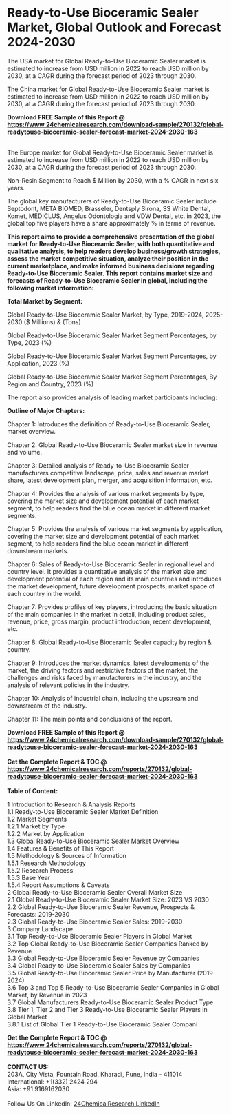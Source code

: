 <h1>Ready-to-Use Bioceramic Sealer Market, Global Outlook and Forecast 2024-2030</h1><p>The USA market for Global Ready-to-Use Bioceramic Sealer market is estimated to increase from USD million in 2022 to reach USD million by 2030, at a CAGR during the forecast period of 2023 through 2030.</p><p>
</p><p>The China market for Global Ready-to-Use Bioceramic Sealer market is estimated to increase from USD million in 2022 to reach USD million by 2030, at a CAGR during the forecast period of 2023 through 2030.</p><div><b>Download FREE Sample of this Report @ 
            <a href="https://www.24chemicalresearch.com/download-sample/270132/global-readytouse-bioceramic-sealer-forecast-market-2024-2030-163">
            https://www.24chemicalresearch.com/download-sample/270132/global-readytouse-bioceramic-sealer-forecast-market-2024-2030-163</a></b></div><br><p>
</p><p>The Europe market for Global Ready-to-Use Bioceramic Sealer market is estimated to increase from USD million in 2022 to reach USD million by 2030, at a CAGR during the forecast period of 2023 through 2030.</p><p>
Non-Resin Segment to Reach $ Million by 2030, with a % CAGR in next six years.</p><p>
The global key manufacturers of Ready-to-Use Bioceramic Sealer include Septodont, META BIOMED, Brasseler, Dentsply Sirona, SS White Dental, Komet, MEDICLUS, Angelus Odontologia and VDW Dental, etc. in 2023, the global top five players have a share approximately % in terms of revenue.</p><p>
<strong>This report aims to provide a comprehensive presentation of the global market for Ready-to-Use Bioceramic Sealer, with both quantitative and qualitative analysis, to help readers develop business/growth strategies, assess the market competitive situation, analyze their position in the current marketplace, and make informed business decisions regarding Ready-to-Use Bioceramic Sealer. This report contains market size and forecasts of Ready-to-Use Bioceramic Sealer in global, including the following market information:</strong></p><p>
</p><p>
<strong>Total Market by Segment:</strong></p><p>
Global Ready-to-Use Bioceramic Sealer Market, by Type, 2019-2024, 2025-2030 ($ Millions) &amp; (Tons)</p><p>
Global Ready-to-Use Bioceramic Sealer Market Segment Percentages, by Type, 2023 (%)</p><p>
</p><p>
Global Ready-to-Use Bioceramic Sealer Market Segment Percentages, by Application, 2023 (%)</p><p>
</p><p>
Global Ready-to-Use Bioceramic Sealer Market Segment Percentages, By Region and Country, 2023 (%)</p><p>
</p><p>
The report also provides analysis of leading market participants including:</p><p>
</p><p>
</p><p>
</p><p><strong>Outline of Major Chapters:</strong></p><p>
</p><p>Chapter 1: Introduces the definition of Ready-to-Use Bioceramic Sealer, market overview.</p><p>
Chapter 2: Global Ready-to-Use Bioceramic Sealer market size in revenue and volume.</p><p>
Chapter 3: Detailed analysis of Ready-to-Use Bioceramic Sealer manufacturers competitive landscape, price, sales and revenue market share, latest development plan, merger, and acquisition information, etc.</p><p>
Chapter 4: Provides the analysis of various market segments by type, covering the market size and development potential of each market segment, to help readers find the blue ocean market in different market segments.</p><p>
Chapter 5: Provides the analysis of various market segments by application, covering the market size and development potential of each market segment, to help readers find the blue ocean market in different downstream markets.</p><p>
Chapter 6: Sales of Ready-to-Use Bioceramic Sealer in regional level and country level. It provides a quantitative analysis of the market size and development potential of each region and its main countries and introduces the market development, future development prospects, market space of each country in the world.</p><p>
Chapter 7: Provides profiles of key players, introducing the basic situation of the main companies in the market in detail, including product sales, revenue, price, gross margin, product introduction, recent development, etc.</p><p>
Chapter 8: Global Ready-to-Use Bioceramic Sealer capacity by region &amp; country.</p><p>
Chapter 9: Introduces the market dynamics, latest developments of the market, the driving factors and restrictive factors of the market, the challenges and risks faced by manufacturers in the industry, and the analysis of relevant policies in the industry.</p><p>
Chapter 10: Analysis of industrial chain, including the upstream and downstream of the industry.</p><p>
Chapter 11: The main points and conclusions of the report.</p><div><b>Download FREE Sample of this Report @ 
            <a href="https://www.24chemicalresearch.com/download-sample/270132/global-readytouse-bioceramic-sealer-forecast-market-2024-2030-163">
            https://www.24chemicalresearch.com/download-sample/270132/global-readytouse-bioceramic-sealer-forecast-market-2024-2030-163</a></b></div><br><div><b>Get the Complete Report & TOC @ 
            <a href="https://www.24chemicalresearch.com/reports/270132/global-readytouse-bioceramic-sealer-forecast-market-2024-2030-163">
            https://www.24chemicalresearch.com/reports/270132/global-readytouse-bioceramic-sealer-forecast-market-2024-2030-163</a></b></div><br>
            <b>Table of Content:</b><p>1 Introduction to Research & Analysis Reports<br />
    1.1 Ready-to-Use Bioceramic Sealer Market Definition<br />
    1.2 Market Segments<br />
        1.2.1 Market by Type<br />
        1.2.2 Market by Application<br />
    1.3 Global Ready-to-Use Bioceramic Sealer Market Overview<br />
    1.4 Features & Benefits of This Report<br />
    1.5 Methodology & Sources of Information<br />
        1.5.1 Research Methodology<br />
        1.5.2 Research Process<br />
        1.5.3 Base Year<br />
        1.5.4 Report Assumptions & Caveats<br />
2 Global Ready-to-Use Bioceramic Sealer Overall Market Size<br />
    2.1 Global Ready-to-Use Bioceramic Sealer Market Size: 2023 VS 2030<br />
    2.2 Global Ready-to-Use Bioceramic Sealer Revenue, Prospects & Forecasts: 2019-2030<br />
    2.3 Global Ready-to-Use Bioceramic Sealer Sales: 2019-2030<br />
3 Company Landscape<br />
    3.1 Top Ready-to-Use Bioceramic Sealer Players in Global Market<br />
    3.2 Top Global Ready-to-Use Bioceramic Sealer Companies Ranked by Revenue<br />
    3.3 Global Ready-to-Use Bioceramic Sealer Revenue by Companies<br />
    3.4 Global Ready-to-Use Bioceramic Sealer Sales by Companies<br />
    3.5 Global Ready-to-Use Bioceramic Sealer Price by Manufacturer (2019-2024)<br />
    3.6 Top 3 and Top 5 Ready-to-Use Bioceramic Sealer Companies in Global Market, by Revenue in 2023<br />
    3.7 Global Manufacturers Ready-to-Use Bioceramic Sealer Product Type<br />
    3.8 Tier 1, Tier 2 and Tier 3 Ready-to-Use Bioceramic Sealer Players in Global Market<br />
        3.8.1 List of Global Tier 1 Ready-to-Use Bioceramic Sealer Compani</p><div><b>Get the Complete Report & TOC @ 
            <a href="https://www.24chemicalresearch.com/reports/270132/global-readytouse-bioceramic-sealer-forecast-market-2024-2030-163">
            https://www.24chemicalresearch.com/reports/270132/global-readytouse-bioceramic-sealer-forecast-market-2024-2030-163</a></b></div><br><b>CONTACT US:</b><br>
            203A, City Vista, Fountain Road, Kharadi, Pune, India - 411014<br>
            International: +1(332) 2424 294<br>
            Asia: +91 9169162030 <br><br>
            Follow Us On LinkedIn: <a href="https://www.linkedin.com/company/24chemicalresearch/">24ChemicalResearch LinkedIn</a>